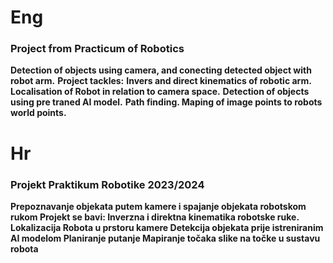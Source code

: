 # Eng
### Project from Practicum of Robotics
<b>Detection of objects using camera, and conecting detected object with robot arm.</b>
<b> Project tackles:</b>
<b>Invers and direct kinematics of robotic arm.</b>
<b>Localisation of Robot in relation to camera space.</b>
<b>Detection of objects using pre traned AI model.</b>
<b>Path finding.</d>
<b>Maping of image points to robots world points.</b>

# Hr
### Projekt Praktikum Robotike 2023/2024
<b>Prepoznavanje objekata putem kamere i spajanje objekata robotskom rukom</b>
<b>Projekt se bavi:</b>
<b>Inverzna i direktna kinematika robotske ruke.</b>
<b>Lokalizacija Robota u prstoru kamere</b>
<b>Detekcija objekata prije istreniranim AI modelom</b>
<b>Planiranje putanje</b>
<b>Mapiranje točaka slike na točke u sustavu robota</b>


